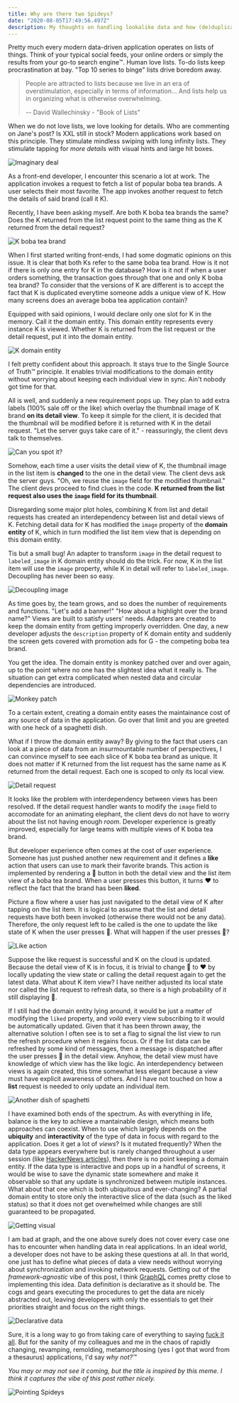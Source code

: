 ```yaml
---
title: Why are there two Spideys?
date: "2020-08-05T17:49:56.497Z"
description: My thoughts on handling lookalike data and how (de)duplication comes into play.
---
```


Pretty much every modern data-driven application operates on lists of things. Think of your typical social feeds, your online orders or simply the results from your go-to search engine™️. Human love lists. To-do lists keep procrastination at bay. "Top 10 series to binge" lists drive boredom away.

> People are attracted to lists because we live in an era of overstimulation, especially in terms of information... And lists help us in organizing what is otherwise overwhelming.
>
> -- David Wallechinsky - "Book of Lists"

When we do not love lists, we love looking for details. Who are commenting on Jane's post? Is XXL still in stock? Modern applications work based on this principle. They stimulate mindless swiping with long infinity lists. They stimulate tapping for *more details* with visual hints and large hit boxes.

![Imaginary deal](./figure-1.png)

As a front-end developer, I encounter this scenario a lot at work. The application invokes a request to fetch a list of popular boba tea brands. A user selects their most favorite. The app invokes another request to fetch the details of said brand (call it K).

Recently, I have been asking myself. Are both K boba tea brands the same? Does the K returned from the list request point to the same thing as the K returned from the detail request?

![K boba tea brand](./figure-2.png)

When I first started writing front-ends, I had some dogmatic opinions on this issue. It is clear that both Ks refer to the same boba tea brand. How is it not if there is only one entry for K in the database? How is it not if when a user orders something, the transaction goes through that one and only K boba tea brand? To consider that the versions of K are different is to accept the fact that K is duplicated everytime someone adds a unique view of K. How many screens does an average boba tea application contain?

Equipped with said opinions, I would declare only one slot for K in the memory. Call it the domain entity. This domain entity represents every instance K is viewed. Whether K is returned from the list request or the detail request, put it into the domain entity.

![K domain entity](./figure-3.png)

I felt pretty confident about this approach. It stays true to the Single Source of Truth™️ principle. It enables trivial modifications to the domain entity without worrying about keeping each individual view in sync. Ain't nobody got time for that.

All is well, and suddenly a new requirement pops up. They plan to add extra labels (100% sale off or the like) which overlay the thumbnail image of K brand **on its detail view**. To keep it simple for the client, it is decided that the thumbnail will be modified before it is returned with K in the detail request. "Let the server guys take care of it." - reassuringly, the client devs talk to themselves.

![Can you spot it?](./figure-4.gif)

Somehow, each time a user visits the detail view of K, the thumbnail image in the list item is **changed** to the one in the detail view. The client devs ask the server guys. "Oh, we reuse the `image` field for the modified thumbnail." The client devs proceed to find clues in the code. **K returned from the list request also uses the `image` field for its thumbnail**.

Disregarding some major plot holes, combining K from list and detail requests has created an interdependency between list and detail views of K. Fetching detail data for K has modified the `image` property of the **domain entity** of K, which in turn modified the list item view that is depending on this domain entity.

Tis but a small bug! An adapter to transform `image` in the detail request to `labeled_image` in K domain entity should do the trick. For now, K in the list item will use the `image` property, while K in detail will refer to `labeled_image`. Decoupling has never been so easy.

![Decoupling image](./figure-5.png)

As time goes by, the team grows, and so does the number of requirements and functions. "Let's add a banner!" "How about a highlight over the brand name?" Views are built to satisfy users' needs. Adapters are created to keep the domain entity from getting improperly overridden. One day, a new developer adjusts the `description` property of K domain entity and suddenly the screen gets covered with promotion ads for G - the competing boba tea brand.

You get the idea. The domain entity is monkey patched over and over again, up to the point where no one has the slightest idea what it really is. The situation can get extra complicated when nested data and circular dependencies are introduced.

![Monkey patch](./figure-6.png)

To a certain extent, creating a domain entity eases the maintainance cost of any source of data in the application. Go over that limit and you are greeted with one heck of a spaghetti dish.

What if I throw the domain entity away? By giving to the fact that users can look at a piece of data from an insurmountable number of perspectives, I can convince myself to see each slice of K boba tea brand as unique. It does not matter if K returned from the list request has the same name as K returned from the detail request. Each one is scoped to only its local view.

![Detail request](./figure-7.png)

It looks like the problem with interdependency between views has been resolved. If the detail request handler wants to modify the `image` field to accomodate for an animating elephant, the client devs do not have to worry about the list not having enough _room_. Developer experience is greatly improved, especially for large teams with multiple views of K boba tea brand.

But developer experience often comes at the cost of user experience. Someone has just pushed another new requirement and it defines a **like** action that users can use to mark their favorite brands. This action is implemented by rendering a 💙 button in both the detail view and the list item view of a boba tea brand. When a user presses this button, it turns ❤️ to reflect the fact that the brand has been **liked**.

Picture a flow where a user has just navigated to the detail view of K after tapping on the list item. It is logical to assume that the list and detail requests have both been invoked (otherwise there would not be any data). Therefore, the only request left to be called is the one to update the like state of K when the user presses 💙. What will happen if the user presses 💙?

![Like action](./figure-8.gif)

Suppose the like request is successful and K on the cloud is updated. Because the detail view of K is in focus, it is trivial to change 💙 to ❤️ by locally updating the view state or calling the detail request again to get the latest data. What about K item view? I have neither adjusted its local state nor called the list request to refresh data, so there is a high probability of it still displaying 💙.

If I still had the domain entity lying around, it would be just a matter of modifying the `liked` property, and *voilà* every view subscribing to it would be automatically updated. Given that it has been thrown away, the alternative solution I often see is to set a flag to signal the list view to run the refresh procedure when it regains focus. Or if the list data can be refreshed by some kind of messages, then a message is dispatched after the user presses 💙 in the detail view. Anyhow, the detail view must have knowledge of which view has the like logic. An interdependency between views is again created, this time somewhat less elegant because a view must have explicit awareness of others. And I have not touched on how a **list** request is needed to only update an individual item.

![Another dish of spaghetti](./figure-9.png)

I have examined both ends of the spectrum. As with everything in life, balance is the key to achieve a mantainable design, which means both approaches can coexist. When to use which largely depends on the **ubiquity** and **interactivity** of the type of data in focus with regard to the application. Does it get a lot of *views*? Is it mutated frequently? When the data type appears everywhere but is rarely changed throughout a user session (like [HackerNews articles](https://news.ycombinator.com/)), then there is no point keeping a domain entity. If the data type is interactive and pops up in a handful of screens, it would be wise to save the dynamic state somewhere and make it observable so that any update is synchronized between mutiple instances. What about that one which is both ubiquitous and ever-changing? A partial domain entity to store only the interactive slice of the data (such as the liked status) so that it does not get overwhelmed while changes are still guaranteed to be propagated.

![Getting visual](./figure-10.png)

I am bad at graph, and the one above surely does not cover every case one has to encounter when handling data in real applications. In an ideal world, a developer does not have to be asking these questions at all. In that world, one just has to define what pieces of data a view needs without worrying about synchronization and invoking network requests. Getting out of the *framework-agnostic* vibe of this post, I think [GraphQL](https://graphql.org/) comes pretty close to implementing this idea. Data definition is declarative as it should be. The cogs and gears executing the procedures to get the data are nicely abstracted out, leaving developers with only the essentials to get their priorities straight and focus on the right things.

![Declarative data](./figure-11.png)

Sure, it is a long way to go from taking care of everything to saying [fuck it all](https://www.youtube.com/watch?v=yJ-jvEd0pDw). But for the sanity of my colleagues and me in the chaos of rapidly changing, revamping, remolding, metamorphosing (yes I got that word from a thesaurus) applications, I'd say *why not?™️*

*You may or may not see it coming, but the title is inspired by this meme. I think it captures the vibe of this post rather nicely.*

![Pointing Spideys](./figure-12.jpg)
